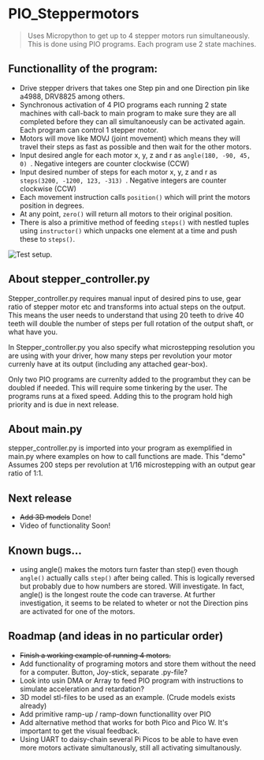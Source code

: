 # PIO_Steppermotors
> Uses Micropython to get up to 4 stepper motors run simultaneously. 
> This is done using PIO programs. Each program use 2 state machines.

## Functionallity of the program:
- Drive stepper drivers that takes one Step pin and one Direction pin like a4988, DRV8825 among others.
- Synchronous activation of 4 PIO programs each running 2 state machines with call-back to main program to make sure they are all completed before they can all simultanoeusly can be activated again. Each program can control 1 stepper motor.
- Motors will move like MOVJ (joint movement) which means they will travel their steps as fast as possible and then wait for the other motors.
- Input desired angle for each motor x, y, z and r as ```angle(180, -90, 45, 0) ```. Negative integers are counter clockwise (CCW)
- Input desired number of steps for each motor x, y, z and r as ```steps(3200, -1200, 123, -313) ```. Negative integers are counter clockwise (CCW)
- Each movement instruction calls ```position()``` which will print the motors position in degrees.
- At any point, ```zero()``` will return all motors to their original position.
- There is also a primitive method of feeding ```steps()``` with nestled tuples using ```instructor()``` which unpacks one
element at a time and push these to ```steps()```.

![Test setup.](..Images/test_setup.jpeg)



## About stepper_controller.py
Stepper_controller.py requires manual input of desired pins to use, gear ratio of stepper motor etc and transforms into actual steps on 
the output. This means the user needs to understand that using 20 teeth to drive 40 teeth will double the number of steps per 
full rotation of the output shaft, or what have you.

In Stepper_controller.py you also specify what microstepping resolution you are using with your driver, how many steps per revolution your motor currenly 
have at its output (including any attached gear-box).

Only two PIO programs are currenlty added to the programbut they can be doubled if needed. This will require some tinkering by the user. The programs runs at a fixed speed. Adding this to the program hold high priority and is due in next release.


## About main.py
stepper_controller.py is imported into your program as exemplified in main.py where examples on how to call functions are made.
This "demo" Assumes 200 steps per revolution at 1/16 microstepping with an output gear ratio of 1:1.

## Next release
- ~~Add 3D models~~ Done!
- Video of functionality Soon!

## Known bugs...
- using angle() makes the motors turn faster than step() even though ```angle()``` actually calls ```step()``` after being called. This is logically reversed but probably due to how numbers are stored. Will investigate. In fact, angle() is the longest route the code can traverse. At further investigation, it seems to be related to wheter or not the Direction pins are activated for one of the motors.

## Roadmap (and ideas in no particular order)
- ~~Finish a working example of running 4 motors.~~
- Add functionality of programing motors and store them without the need for a computer. Button, Joy-stick, separate .py-file?
- Look into usin DMA or Array to feed PIO program with instructions to simulate acceleration and retardation? 
- 3D model stl-files to be used as an example. (Crude models exists already)
- Add primitive ramp-up / ramp-down functionallity over PIO
- Add alternative method that works for both Pico and Pico W. It's important to get the visual feedback.
- Using UART to daisy-chain several Pi Picos to be able to have even more motors activate simultanously, still all activating simultanously.
